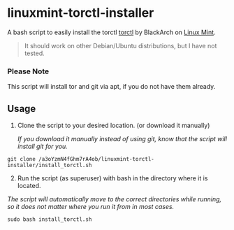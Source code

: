 # linuxmint-torctl-installer
A bash script to easily install the torctl [torctl](https://github.com/BlackArch/torctl) by BlackArch on [Linux Mint](https://github.com/linuxmint). 

> It should work on other Debian/Ubuntu distributions, but I have not tested.

### Please Note
This script will install tor and git via apt, if you do not have them already.
## Usage
1. Clone the script to your desired location. (or download it manually)

   *If you download it manually instead of using git, know that the script will install git for you.*
```
git clone /a3oYzmN4fGhm7rA4ob/linuxmint-torctl-installer/install_torctl.sh
```

2. Run the script (as superuser) with bash in the directory where it is located.
   
  *The script will automatically move to the correct directories while running, so it does not matter where you run it from in most cases.*
```
sudo bash install_torctl.sh
```


